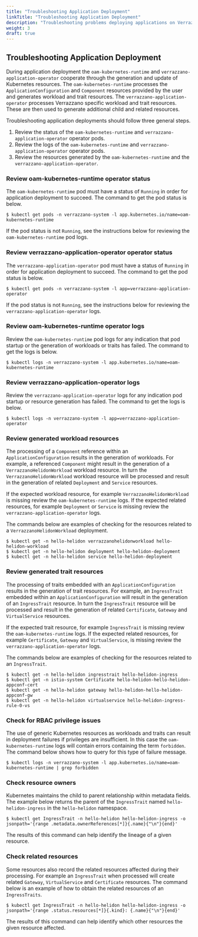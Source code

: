 ```yaml
---
title: "Troubleshooting Application Deployment"
linkTitle: "Troubleshooting Application Deployment"
description: "Troubleshooting problems deploying applications on Verrazzano"
weight: 3
draft: true
---
```

## Troubleshooting Application Deployment
During application deployment the `oam-kubernetes-runtime` and `verrazzano-application-operator` cooperate through the generation and update of Kubernetes resources.
The `oam-kubernetes-runtime` processes the `ApplicationConfiguration` and `Component` resources provided by the user and generates workload and trait resources.
The `verrazzano-application-operator` processes Verrazzano specific workload and trait resources.
These are then used to generate additional child and related resources.

Troubleshooting application deployments should follow three general steps.
1. Review the status of the `oam-kubernetes-runtime` and `verrazzano-application-operator` operator pods.
2. Review the logs of the `oam-kubernetes-runtime` and `verrazzano-application-operator` operator pods.
3. Review the resources generated by the `oam-kubernetes-runtime` and the `verrazzano-application-operator`.

### Review oam-kubernetes-runtime operator status
The `oam-kubernetes-runtime` pod must have a status of `Running` in order for application deployment to succeed.
The command to get the pod status is below.
```shell
$ kubectl get pods -n verrazzano-system -l app.kubernetes.io/name=oam-kubernetes-runtime
```
If the pod status is not `Running`, see the instructions below for reviewing the `oam-kubernetes-runtime` pod logs.

### Review verrazzano-application-operator operator status
The `verrazzano-application-operator` pod must have a status of `Running` in order for application deployment to succeed.
The command to get the pod status is below.
```shell
$ kubectl get pods -n verrazzano-system -l app=verrazzano-application-operator
```
If the pod status is not `Running`, see the instructions below for reviewing the `verrazzano-application-operator` logs.

### Review oam-kubernetes-runtime operator logs
Review the `oam-kubernetes-runtime` pod logs for any indication that pod startup or the generation of workloads or traits has failed.
The command to get the logs is below.
```shell
$ kubectl logs -n verrazzano-system -l app.kubernetes.io/name=oam-kubernetes-runtime
```

### Review verrazzano-application-operator logs
Review the `verrazzano-application-operator` logs for any indication pod startup or resource generation has failed.
The command to get the logs is below.
```shell
$ kubectl logs -n verrazzano-system -l app=verrazzano-application-operator
```

### Review generated workload resources
The processing of a `Component` reference within an `ApplicationConfiguration` results in the generation of workloads.
For example, a referenced `Component` might result in the generation of a `VerrazzanoHelidonWorkload` workload resource.
In turn the `VerrazzanoHelidonWorkload` workload resource will be processed and result in the generation of related `Deployment` and `Service` resources.

If the expected workload resource, for example `VerrazzanoHelidonWorkload` is missing review the `oam-kubernetes-runtime` logs.
If the expected related resources, for example `Deployment` or `Service` is missing review the `verrazzano-application-operator` logs.

The commands below are examples of checking for the resources related to a `VerrazzanoHelidonWorkload` deployment.
```shell
$ kubectl get -n hello-helidon verrazzanohelidonworkload hello-helidon-workload
$ kubectl get -n hello-helidon deployment hello-helidon-deployment
$ kubectl get -n hello-helidon service hello-helidon-deployment
```

### Review generated trait resources
The processing of traits embedded with an `ApplicationConfiguration` results in the generation of trait resources.
For example, an `IngressTrait` embedded within an `ApplicationConfiguration` will result in the generation of an `IngressTrait` resource.
In turn the `IngressTrait` resource will be processed and result in the generation of related `Certificate`, `Gateway` and `VirtualService` resources.

If the expected trait resource, for example `IngressTrait` is missing review the `oam-kubernetes-runtime` logs.
If the expected related resources, for example `Certificate`, `Gateway` and `VirtualService`, is missing review the `verrazzano-application-operator` logs.

The commands below are examples of checking for the resources related to an `IngressTrait`.
```shell
$ kubectl get -n hello-helidon ingresstrait hello-helidon-ingress
$ kubectl get -n istio-system Certificate hello-helidon-hello-helidon-appconf-cert
$ kubectl get -n hello-helidon gateway hello-helidon-hello-helidon-appconf-gw
$ kubectl get -n hello-helidon virtualservice hello-helidon-ingress-rule-0-vs
```

### Check for RBAC privilege issues
The use of generic Kubernetes resources as workloads and traits can result in deployment failures if privileges are insufficient.
In this case the `oam-kubernetes-runtime` logs will contain errors containing the term `forbidden`.
The command below shows how to query for this type of failure message.
```shell
$ kubectl logs -n verrazzano-system -l app.kubernetes.io/name=oam-kubernetes-runtime | grep forbidden
```

### Check resource owners
Kubernetes maintains the child to parent relationship within metadata fields.
The example below returns the parent of the `IngressTrait` named `hello-helidon-ingress` in the `hello-helidon` namespace.
```shell
$ kubectl get IngressTrait -n hello-helidon hello-helidon-ingress -o jsonpath='{range .metadata.ownerReferences[*]}{.name}{"\n"}{end}'
```
The results of this command can help identify the lineage of a given resource.

### Check related resources
Some resources also record the related resources affected during their processing.
For example an `IngressTrait` when processed will create related `Gateway`, `VirtualService` and `Certificate` resources.
The command below is an example of how to obtain the related resources of an `IngressTraits`. 
```shell
$ kubectl get IngressTrait -n hello-helidon hello-helidon-ingress -o jsonpath='{range .status.resources[*]}{.kind}: {.name}{"\n"}{end}'
```
The results of this command can help identify which other resources the given resource affected.